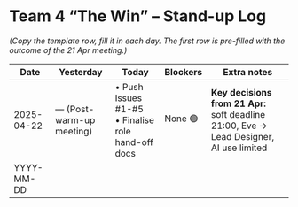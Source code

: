 # Team 4 “The Win” – Stand-up Log  
*(Copy the template row, fill it in each day. The first row is pre-filled with the outcome of the 21 Apr meeting.)*

| Date | Yesterday | Today | Blockers | Extra notes |
|------|-----------|-------|----------|-------------|
|2025-04-22| — (Post-warm-up meeting) | • Push Issues #1-#5<br>• Finalise role hand-off docs | None 🟢 | **Key decisions from 21 Apr:** soft deadline 21:00, Eve → Lead Designer, AI use limited |
|YYYY-MM-DD| | | | |

